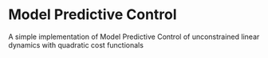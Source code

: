 # Model Predictive Control
A simple implementation of Model Predictive Control of unconstrained linear dynamics with quadratic cost functionals
